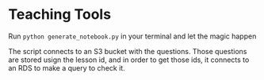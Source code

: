 # Teaching Tools

Run `python generate_notebook.py` in your terminal and let the magic happen

The script connects to an S3 bucket with the questions. Those questions are stored usign the lesson id, and in order to get those ids, it connects to an RDS to make a query to check it.